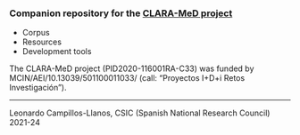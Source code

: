 ### Companion repository for the [CLARA-MeD project](https://clara-nlp.uned.es/home/med/)

- Corpus
- Resources 
- Development tools

The CLARA-MeD project (PID2020-116001RA-C33) was funded by MCIN/AEI/10.13039/501100011033/ (call: “Proyectos I+D+i Retos Investigación”).
_________________________________________________
Leonardo Campillos-Llanos, CSIC (Spanish National Research Council) 2021-24
